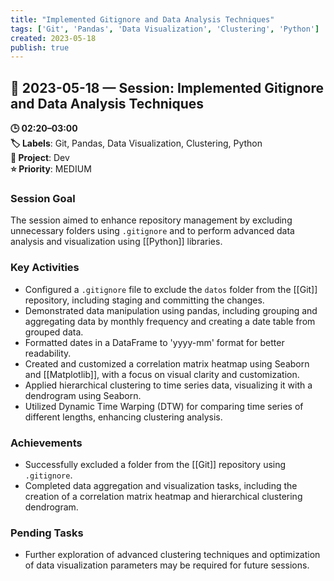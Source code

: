 ```yaml
---
title: "Implemented Gitignore and Data Analysis Techniques"
tags: ['Git', 'Pandas', 'Data Visualization', 'Clustering', 'Python']
created: 2023-05-18
publish: true
---
```


## 📅 2023-05-18 — Session: Implemented Gitignore and Data Analysis Techniques

**🕒 02:20–03:00**  
**🏷️ Labels**: Git, Pandas, Data Visualization, Clustering, Python  
**📂 Project**: Dev  
**⭐ Priority**: MEDIUM  


### Session Goal
The session aimed to enhance repository management by excluding unnecessary folders using `.gitignore` and to perform advanced data analysis and visualization using [[Python]] libraries.

### Key Activities
- Configured a `.gitignore` file to exclude the `datos` folder from the [[Git]] repository, including staging and committing the changes.
- Demonstrated data manipulation using pandas, including grouping and aggregating data by monthly frequency and creating a date table from grouped data.
- Formatted dates in a DataFrame to 'yyyy-mm' format for better readability.
- Created and customized a correlation matrix heatmap using Seaborn and [[Matplotlib]], with a focus on visual clarity and customization.
- Applied hierarchical clustering to time series data, visualizing it with a dendrogram using Seaborn.
- Utilized Dynamic Time Warping (DTW) for comparing time series of different lengths, enhancing clustering analysis.

### Achievements
- Successfully excluded a folder from the [[Git]] repository using `.gitignore`.
- Completed data aggregation and visualization tasks, including the creation of a correlation matrix heatmap and hierarchical clustering dendrogram.

### Pending Tasks
- Further exploration of advanced clustering techniques and optimization of data visualization parameters may be required for future sessions.
